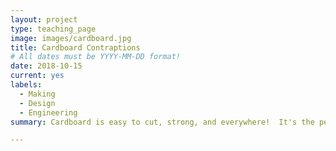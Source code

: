```yaml
---
layout: project
type: teaching_page
image: images/cardboard.jpg
title: Cardboard Contraptions
# All dates must be YYYY-MM-DD format!
date: 2018-10-15
current: yes
labels:
  - Making
  - Design
  - Engineering
summary: Cardboard is easy to cut, strong, and everywhere!  It's the perfect materials for building games, toys, and other inventions.  In this class we'll design and build a variety of cardboard contraptions, from marble mazes to mechanical automata.  In the process we'll learn to use basic tools and explore design, building, and simple mechanics.  Run for Kindergarten through 3rd grade students for Prospect Hill Academy STEAM Saturdays.

---
```

